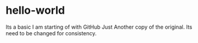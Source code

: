# hello-world
Its a basic I am starting of with GitHub
Just Another copy of the original.
Its need to be changed for consistency.

